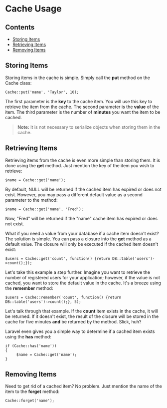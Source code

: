 # Cache Usage

## Contents

- [Storing Items](#put)
- [Retrieving Items](#get)
- [Removing Items](#forget)

<a name="put"></a>
## Storing Items

Storing items in the cache is simple. Simply call the **put** method on the Cache class:

	Cache::put('name', 'Taylor', 10);

The first parameter is the **key** to the cache item. You will use this key to retrieve the item from the cache. The second parameter is the **value** of the item. The third parameter is the number of **minutes** you want the item to be cached.

> **Note:** It is not necessary to serialize objects when storing them in the cache.

<a name="get"></a>
## Retrieving Items

Retrieving items from the cache is even more simple than storing them. It is done using the **get** method. Just mention the key of the item you wish to retrieve:

	$name = Cache::get('name');

By default, NULL will be returned if the cached item has expired or does not exist. However, you may pass a different default value as a second parameter to the method:

	$name = Cache::get('name', 'Fred');

Now, "Fred" will be returned if the "name" cache item has expired or does not exist.

What if you need a value from your database if a cache item doesn't exist? The solution is simple. You can pass a closure into the **get** method as a default value. The closure will only be executed if the cached item doesn't exist:

	$users = Cache::get('count', function() {return DB::table('users')->count();});

Let's take this example a step further. Imagine you want to retrieve the number of registered users for your application; however, if the value is not cached, you want to store the default value in the cache. It's a breeze using the **remember** method:

	$users = Cache::remember('count', function() {return DB::table('users')->count();}, 5);

Let's talk through that example. If the **count** item exists in the cache, it will be returned. If it doesn't exist, the result of the closure will be stored in the cache for five minutes **and** be returned by the method. Slick, huh?

Laravel even gives you a simple way to determine if a cached item exists using the **has** method:

	if (Cache::has('name'))
	{
	     $name = Cache::get('name');
	}

<a name="forget"></a>
## Removing Items

Need to get rid of a cached item? No problem. Just mention the name of the item to the **forget** method:

	Cache::forget('name');